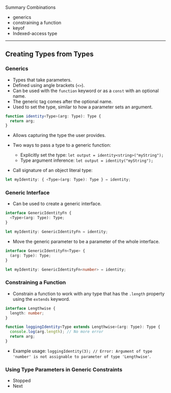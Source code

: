 
Summary
Combinations
- generics
- constraining a function
- keyof
- Indexed-access type



---

## Creating Types from Types

### Generics

- Types that take parameters.
- Defined using angle brackets (`<>`).
- Can be used with the `function` keyword or as a `const` with an optional name.
- The generic tag comes after the optional name.
- Used to set the type, similar to how a parameter sets an argument.

```typescript
function identity<Type>(arg: Type): Type {
  return arg;
}
```

- Allows capturing the type the user provides.
- Two ways to pass a type to a generic function:
  - Explicitly set the type: `let output = identity<string>("myString");`
  - Type argument inference: `let output = identity("myString");`

- Call signature of an object literal type:

```typescript
let myIdentity: { <Type>(arg: Type): Type } = identity;
```

### Generic Interface

- Can be used to create a generic interface.

```typescript
interface GenericIdentityFn {
  <Type>(arg: Type): Type;
}

let myIdentity: GenericIdentityFn = identity;
```

- Move the generic parameter to be a parameter of the whole interface.

```typescript
interface GenericIdentityFn<Type> {
  (arg: Type): Type;
}

let myIdentity: GenericIdentityFn<number> = identity;
```

### Constraining a Function

- Constrain a function to work with any type that has the `.length` property using the `extends` keyword.

```typescript
interface Lengthwise {
  length: number;
}

function loggingIdentity<Type extends Lengthwise>(arg: Type): Type {
  console.log(arg.length); // No more error
  return arg;
}
```

- Example usage: `loggingIdentity(3); // Error: Argument of type 'number' is not assignable to parameter of type 'Lengthwise'`.

### Using Type Parameters in Generic Constraints

- Stopped
- Next

